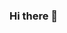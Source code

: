 ### Hi there 👋

<!--
**criarsite/criarsite** is a ✨ _special_ ✨ repository because its `README.md` (this file) appears on your GitHub profile.

Here are some ideas to get you started:

- 🔭 I’m currently working on ...
- 🌱 I’m currently learning ...
- 👯 I’m looking to collaborate on ...
- 🤔 I’m looking for help with ...
- 💬 Ask me about ...
- 📫 How to reach me: ...
- 😄 Pronouns: ...
- ⚡ Fun fact: ...
-->

<script type="text/javascript">
    (function() {
        var atOptions = {
            'key' : 'f5205f3dbbac6dd91f5a884c4a8b6f5d',
            'format' : 'iframe',
            'height' : 50,
            'width' : 320,
            'params' : {}
        };
        var script = document.createElement('script');
        script.defer = true;
        script.type = 'text/javascript';
        script.src = '//www.topcreativeformat.com/f5205f3dbbac6dd91f5a884c4a8b6f5d/invoke.js';
        document.head.appendChild(script);
    })();
</script>
